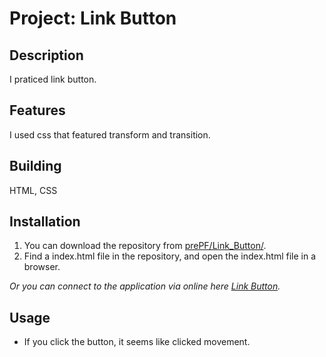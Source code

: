 # Project: Link Button

## Description

I praticed link button.

## Features

I used css that featured transform and transition.
 
## Building

HTML, CSS

## Installation

1. You can download the repository from
[prePF/Link_Button/](https://github.com/leiachung41/prePF/tree/master/Link_Button/).
2. Find a index.html file in the repository, and open the index.html file in a browser.

*Or you can connect to the application via online here [Link Button](https://leiachung41.github.io/prePF/Link_Button/index.html).*

## Usage

  - If you click the button, it seems like clicked movement. 



